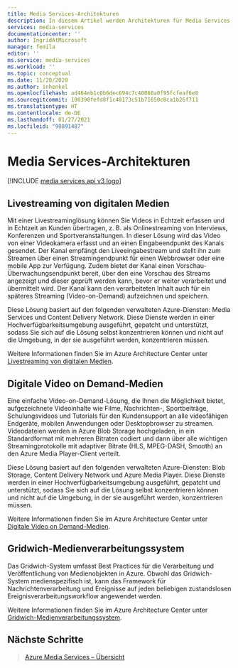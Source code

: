```yaml
---
title: Media Services-Architekturen
description: In diesem Artikel werden Architekturen für Media Services beschrieben.
services: media-services
documentationcenter: ''
author: IngridAtMicrosoft
manager: femila
editor: ''
ms.service: media-services
ms.workload: ''
ms.topic: conceptual
ms.date: 11/20/2020
ms.author: inhenkel
ms.openlocfilehash: ad464eb1c0b6dec694c7c40868a0f95fcfeaf6e8
ms.sourcegitcommit: 100390fefd8f1c48173c51b71650c8ca1b26f711
ms.translationtype: HT
ms.contentlocale: de-DE
ms.lasthandoff: 01/27/2021
ms.locfileid: "98891487"
---
```

# <a name="media-services-architectures"></a>Media Services-Architekturen

[!INCLUDE [media services api v3 logo](./includes/v3-hr.md)]

## <a name="live-streaming-digital-media"></a>Livestreaming von digitalen Medien

Mit einer Livestreaminglösung können Sie Videos in Echtzeit erfassen und in Echtzeit an Kunden übertragen, z. B. als Onlinestreaming von Interviews, Konferenzen und Sportveranstaltungen. In dieser Lösung wird das Video von einer Videokamera erfasst und an einen Eingabeendpunkt des Kanals gesendet. Der Kanal empfängt den Liveeingabestream und stellt ihn zum Streamen über einen Streamingendpunkt für einen Webbrowser oder eine mobile App zur Verfügung. Zudem bietet der Kanal einen Vorschau-Überwachungsendpunkt bereit, über den eine Vorschau des Streams angezeigt und dieser geprüft werden kann, bevor er weiter verarbeitet und übermittelt wird. Der Kanal kann den verarbeiteten Inhalt auch für ein späteres Streaming (Video-on-Demand) aufzeichnen und speichern.

Diese Lösung basiert auf den folgenden verwalteten Azure-Diensten: Media Services und Content Delivery Network. Diese Dienste werden in einer Hochverfügbarkeitsumgebung ausgeführt, gepatcht und unterstützt, sodass Sie sich auf die Lösung selbst konzentrieren können und nicht auf die Umgebung, in der sie ausgeführt werden, konzentrieren müssen.

Weitere Informationen finden Sie im Azure Architecture Center unter [Livestreaming von digitalen Medien](/azure/architecture/solution-ideas/articles/digital-media-live-stream).

## <a name="video-on-demand-digital-media"></a>Digitale Video on Demand-Medien

Eine einfache Video-on-Demand-Lösung, die Ihnen die Möglichkeit bietet, aufgezeichnete Videoinhalte wie Filme, Nachrichten-, Sportbeiträge, Schulungsvideos und Tutorials für den Kundensupport an alle videofähigen Endgeräte, mobilen Anwendungen oder Desktopbrowser zu streamen. Videodateien werden in Azure Blob Storage hochgeladen, in ein Standardformat mit mehreren Bitraten codiert und dann über alle wichtigen Streamingprotokolle mit adaptiver Bitrate (HLS, MPEG-DASH, Smooth) an den Azure Media Player-Client verteilt.

Diese Lösung basiert auf den folgenden verwalteten Azure-Diensten: Blob Storage, Content Delivery Network und Azure Media Player. Diese Dienste werden in einer Hochverfügbarkeitsumgebung ausgeführt, gepatcht und unterstützt, sodass Sie sich auf die Lösung selbst konzentrieren können und nicht auf die Umgebung, in der sie ausgeführt werden, konzentrieren müssen.

Weitere Informationen finden Sie im Azure Architecture Center unter [Digitale Video on Demand-Medien](/azure/architecture/solution-ideas/articles/digital-media-video).

## <a name="gridwich-media-processing-system"></a>Gridwich-Medienverarbeitungssystem

Das Gridwich-System umfasst Best Practices für die Verarbeitung und Veröffentlichung von Medienobjekten in Azure. Obwohl das Gridwich-System medienspezifisch ist, kann das Framework für Nachrichtenverarbeitung und Ereignisse auf jeden beliebigen zustandslosen Ereignisverarbeitungsworkflow angewendet werden.

Weitere Informationen finden Sie im Azure Architecture Center unter [Gridwich-Medienverarbeitungssystem](/azure/architecture/reference-architectures/media-services/gridwich-architecture).

## <a name="next-steps"></a>Nächste Schritte

> [Azure Media Services – Übersicht](media-services-overview.md)